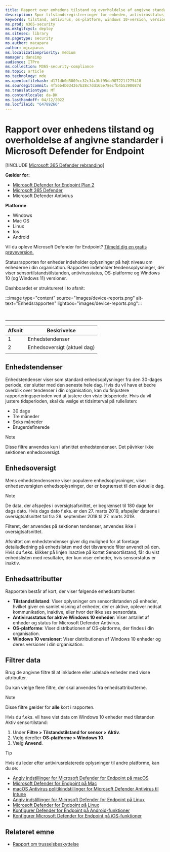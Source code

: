```yaml
---
title: Rapport over enhedens tilstand og overholdelse af angivne standarder i Microsoft Defender for Endpoint
description: Spor tilstandsregistreringer for enheden, antivirusstatus, OS-platform og Windows 10 versioner ved hjælp af rapporten om enhedens tilstand og overholdelse af angivne standarder
keywords: tilstand, antivirus, os-platform, windows 10-version, version, tilstand, overholdelse, tilstand
ms.prod: m365-security
ms.mktglfcycl: deploy
ms.sitesec: library
ms.pagetype: security
ms.author: macapara
author: mjcaparas
ms.localizationpriority: medium
manager: dansimp
audience: ITPro
ms.collection: M365-security-compliance
ms.topic: article
ms.technology: mde
ms.openlocfilehash: d171db0d5009cc32c34c3bf95da907221f275410
ms.sourcegitcommit: 4f56b4b034267b28c7dd165e78ecfb4b5390087d
ms.translationtype: MT
ms.contentlocale: da-DK
ms.lasthandoff: 04/12/2022
ms.locfileid: "64789266"
---
```

# <a name="device-health-and-compliance-report-in-microsoft-defender-for-endpoint"></a>Rapport over enhedens tilstand og overholdelse af angivne standarder i Microsoft Defender for Endpoint

[!INCLUDE [Microsoft 365 Defender rebranding](../../includes/microsoft-defender.md)]


**Gælder for:**
- [Microsoft Defender for Endpoint Plan 2](https://go.microsoft.com/fwlink/p/?linkid=2154037)
- [Microsoft 365 Defender](https://go.microsoft.com/fwlink/?linkid=2118804)
- Microsoft Defender Antivirus 

**Platforme**
- Windows
- Mac OS
- Linux
- Ios
- Android

Vil du opleve Microsoft Defender for Endpoint? [Tilmeld dig en gratis prøveversion.](https://signup.microsoft.com/create-account/signup?products=7f379fee-c4f9-4278-b0a1-e4c8c2fcdf7e&ru=https://aka.ms/MDEp2OpenTrial?ocid=docs-wdatp-exposedapis-abovefoldlink)

Statusrapporten for enheder indeholder oplysninger på højt niveau om enhederne i din organisation. Rapporten indeholder tendensoplysninger, der viser sensortilstandstilstanden, antivirusstatus, OS-platforme og Windows 10 (og Windows 11) versioner.

Dashboardet er struktureret i to afsnit:

:::image type="content" source="images/device-reports.png" alt-text="Enhedsrapporten" lightbox="images/device-reports.png":::


<br>

****

|Afsnit|Beskrivelse|
|---|---|
|1|Enhedstendenser|
|2|Enhedsoversigt (aktuel dag)|
|||

## <a name="device-trends"></a>Enhedstendenser

Enhedstendenser viser som standard enhedsoplysninger fra den 30-dages periode, der slutter med den seneste hele dag. Hvis du vil have et bedre overblik over tendenser i din organisation, kan du finjustere rapporteringsperioden ved at justere den viste tidsperiode. Hvis du vil justere tidsperioden, skal du vælge et tidsinterval på rullelisten:

- 30 dage
- Tre måneder
- Seks måneder
- Brugerdefinerede

> [!NOTE]
> Disse filtre anvendes kun i afsnittet enhedstendenser. Det påvirker ikke sektionen enhedsoversigt.

## <a name="device-summary"></a>Enhedsoversigt

Mens enhedstendenserne viser populære enhedsoplysninger, viser enhedsoversigten enhedsoplysninger, der er begrænset til den aktuelle dag.

> [!NOTE]
> De data, der afspejles i oversigtsafsnittet, er begrænset til 180 dage før dags dato. Hvis dags dato f.eks. er den 27. marts 2019, afspejler dataene i oversigtsafsnittet tal fra 28. september 2018 til 27. marts 2019.
>
> Filteret, der anvendes på sektionen tendenser, anvendes ikke i oversigtsafsnittet.

Afsnittet om enhedstendenser giver dig mulighed for at foretage detailudledning på enhedslisten med det tilsvarende filter anvendt på den. Hvis du f.eks. klikker på linjen Inactive på kortet Sensortilstand, får du vist enhedslisten med resultater, der kun viser enheder, hvis sensorstatus er inaktiv.

## <a name="device-attributes"></a>Enhedsattributter

Rapporten består af kort, der viser følgende enhedsattributter:

- **Tilstandstilstand**: Viser oplysninger om sensortilstanden på enheder, hvilket giver en samlet visning af enheder, der er aktive, oplever nedsat kommunikation, inaktive, eller hvor der ikke ses sensordata.
- **Antivirusstatus for aktive Windows 10 enheder**: Viser antallet af enheder og status for Microsoft Defender Antivirus.
- **OS-platforme**: Viser distributionen af OS-platforme, der findes i din organisation.
- **Windows 10 versioner**: Viser distributionen af Windows 10 enheder og deres versioner i din organisation.

## <a name="filter-data"></a>Filtrer data

Brug de angivne filtre til at inkludere eller udelade enheder med visse attributter.

Du kan vælge flere filtre, der skal anvendes fra enhedsattributterne.

> [!NOTE]
> Disse filtre gælder for **alle** kort i rapporten.

Hvis du f.eks. vil have vist data om Windows 10 enheder med tilstanden Aktiv sensortilstand:

1. Under **Filtre > Tilstandstilstand for sensor > Aktiv**.
2. Vælg derefter **OS-platforme > Windows 10**.
3. Vælg **Anvend**.

> [!TIP]
> Hvis du leder efter antivirusrelaterede oplysninger til andre platforme, kan du se:
> - [Angiv indstillinger for Microsoft Defender for Endpoint på macOS](mac-preferences.md)
> - [Microsoft Defender for Endpoint på Mac](microsoft-defender-endpoint-mac.md)
> - [macOS Antivirus politikindstillinger for Microsoft Defender Antivirus til Intune](/mem/intune/protect/antivirus-microsoft-defender-settings-macos)
> - [Angiv indstillinger for Microsoft Defender for Endpoint på Linux](linux-preferences.md)
> - [Microsoft Defender for Endpoint på Linux](microsoft-defender-endpoint-linux.md)
> - [Konfigurer Defender for Endpoint på Android-funktioner](android-configure.md)
> - [Konfigurer Microsoft Defender for Endpoint på iOS-funktioner](ios-configure-features.md)

## <a name="related-topic"></a>Relateret emne

- [Rapport om trusselsbeskyttelse](threat-protection-reports.md)
